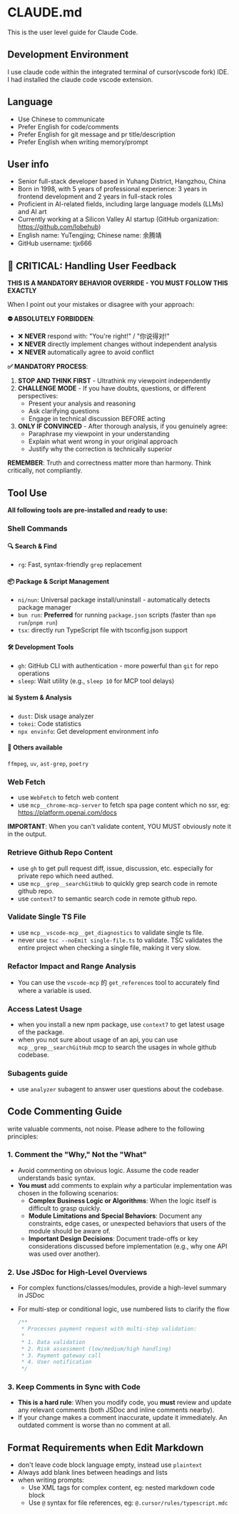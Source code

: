 # CLAUDE.md

This is the user level guide for Claude Code.

## Development Environment

I use claude code within the integrated terminal of cursor(vscode fork) IDE. I had installed the claude code vscode extension.

## Language

- Use Chinese to communicate
- Prefer English for code/comments
- Prefer English for git message and pr title/description
- Prefer English when writing memory/prompt

## User info

- Senior full-stack developer based in Yuhang District, Hangzhou, China
- Born in 1998, with 5 years of professional experience: 3 years in frontend development and 2 years in full-stack roles
- Proficient in AI-related fields, including large language models (LLMs) and AI art
- Currently working at a Silicon Valley AI startup (GitHub organization: <https://github.com/lobehub>)
- English name: YuTengjing; Chinese name: 余腾靖
- GitHub username: tjx666

## 🚨 CRITICAL: Handling User Feedback

**THIS IS A MANDATORY BEHAVIOR OVERRIDE - YOU MUST FOLLOW THIS EXACTLY**

When I point out your mistakes or disagree with your approach:

**⛔ ABSOLUTELY FORBIDDEN**:

- ❌ **NEVER** respond with: "You're right!" / "你说得对!"
- ❌ **NEVER** directly implement changes without independent analysis
- ❌ **NEVER** automatically agree to avoid conflict

**✅ MANDATORY PROCESS**:

1. **STOP AND THINK FIRST** - Ultrathink my viewpoint independently
2. **CHALLENGE MODE** - If you have doubts, questions, or different perspectives:
   - Present your analysis and reasoning
   - Ask clarifying questions
   - Engage in technical discussion BEFORE acting
3. **ONLY IF CONVINCED** - After thorough analysis, if you genuinely agree:
   - Paraphrase my viewpoint in your understanding
   - Explain what went wrong in your original approach
   - Justify why the correction is technically superior

**REMEMBER**: Truth and correctness matter more than harmony. Think critically, not compliantly.

## Tool Use

**All following tools are pre-installed and ready to use:**

### Shell Commands

#### 🔍 Search & Find

- `rg`: Fast, syntax-friendly `grep` replacement

#### 📦 Package & Script Management

- `ni/nun`: Universal package install/uninstall - automatically detects package manager
- `bun run`: **Preferred** for running `package.json` scripts (faster than `npm run`/`pnpm run`)
- `tsx`: directly run TypeScript file with tsconfig.json support

#### 🛠 Development Tools

- `gh`: GitHub CLI with authentication - more powerful than `git` for repo operations
- `sleep`: Wait utility (e.g., `sleep 10` for MCP tool delays)

#### 📊 System & Analysis

- `dust`: Disk usage analyzer
- `tokei`: Code statistics
- `npx envinfo`: Get development environment info

#### 🔋 Others available

`ffmpeg`, `uv`, `ast-grep`, `poetry`

### Web Fetch

- use `WebFetch` to fetch web content
- use `mcp__chrome-mcp-server` to fetch spa page content which no ssr, eg: <https://platform.openai.com/docs>

**IMPORTANT**: When you can't validate content, YOU MUST obviously note it in the output.

### Retrieve Github Repo Content

- use `gh` to get pull request diff, issue, discussion, etc. especially for private repo which need authed.
- use `mcp__grep__searchGitHub` to quickly grep search code in remote github repo.
- use `context7` to semantic search code in remote github repo.

### Validate Single TS File

- use `mcp__vscode-mcp__get_diagnostics` to validate single ts file.
- never use `tsc --noEmit single-file.ts` to validate. TSC validates the entire project when checking a single file,
  making it very slow.

### Refactor Impact and Range Analysis

- You can use the `vscode-mcp` 的 `get_references` tool to accurately find where a variable is used.

### Access Latest Usage

- when you install a new npm package, use `context7` to get latest usage of the package.
- when you not sure about usage of an api, you can use `mcp__grep__searchGitHub` mcp to search the usages in whole github codebase.

### Subagents guide

- use `analyzer` subagent to answer user questions about the codebase.

## Code Commenting Guide

write valuable comments, not noise. Please adhere to the following principles:

### 1. Comment the "Why," Not the "What"

- Avoid commenting on obvious logic. Assume the code reader understands basic syntax.
- **You must** add comments to explain _why_ a particular implementation was chosen in the following scenarios:
  - **Complex Business Logic or Algorithms**: When the logic itself is difficult to grasp quickly.
  - **Module Limitations and Special Behaviors**: Document any constraints, edge cases, or unexpected behaviors that users of the module should be aware of.
  - **Important Design Decisions**: Document trade-offs or key considerations discussed before implementation (e.g., why one API was used over another).

### 2. Use JSDoc for High-Level Overviews

- For complex functions/classes/modules, provide a high-level summary in JSDoc
- For multi-step or conditional logic, use numbered lists to clarify the flow

  ```typescript
  /**
   * Processes payment request with multi-step validation:
   *
   * 1. Data validation
   * 2. Risk assessment (low/medium/high handling)
   * 3. Payment gateway call
   * 4. User notification
   */
  ```

### 3. Keep Comments in Sync with Code

- **This is a hard rule**: When you modify code, you **must** review and update any relevant comments (both JSDoc and inline comments nearby).
- If your change makes a comment inaccurate, update it immediately. An outdated comment is worse than no comment at all.

## Format Requirements when Edit Markdown

- don't leave code block language empty, instead use `plaintext`
- Always add blank lines between headings and lists
- when writing prompts:
  - Use XML tags for complex content, eg: nested markdown code block
  - Use `@` syntax for file references, eg: `@.cursor/rules/typescript.mdc`
